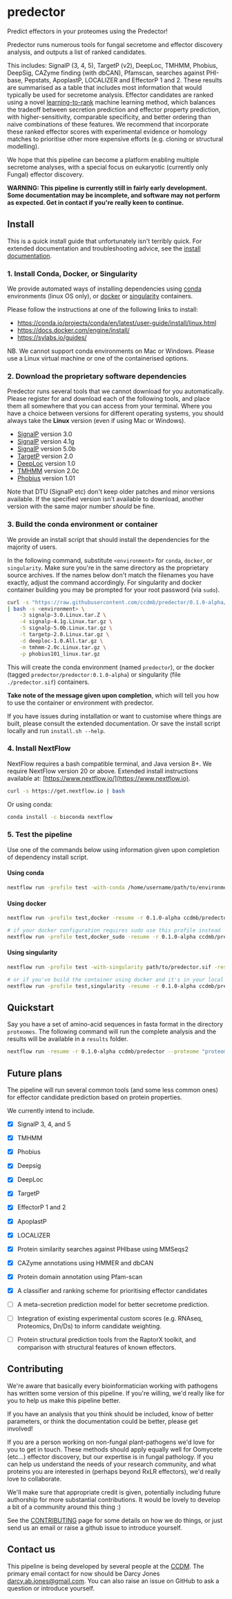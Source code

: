 # predector

Predict effectors in your proteomes using the Predector!

Predector runs numerous tools for fungal secretome and effector discovery analysis, and outputs a list of ranked candidates.

This includes: SignalP (3, 4, 5), TargetP (v2), DeepLoc, TMHMM, Phobius, DeepSig, CAZyme finding (with dbCAN), Pfamscan, searches against PHI-base, Pepstats, ApoplastP, LOCALIZER and EffectorP 1 and 2.
These results are summarised as a table that includes most information that would typically be used for secretome analysis.
Effector candidates are ranked using a novel [learning-to-rank](https://en.wikipedia.org/wiki/Learning_to_rank) machine learning method, which balances the tradeoff between secretion prediction and effector property prediction, with higher-sensitivity, comparable specificity, and better ordering than naive combinations of these features.
We recommend that incorporate these ranked effector scores with experimental evidence or homology matches to prioritise other more expensive efforts (e.g. cloning or structural modelling).

We hope that this pipeline can become a platform enabling multiple secretome analyses, with a special focus on eukaryotic (currently only Fungal) effector discovery.


**WARNING: This pipeline is currently still in fairly early development. Some documentation may be incomplete, and software may not perform as expected. Get in contact if you're really keen to continue.**


## Install

This is a quick install guide that unfortunately isn't terribly quick.
For extended documentation and troubleshooting advice, see the [install documentation](https://github.com/ccdmb/predector/blob/master/docs/install.md).


### 1. Install Conda, Docker, or Singularity

We provide automated ways of installing dependencies using [conda](https://docs.conda.io/en/latest/) environments (linux OS only), or [docker](https://www.docker.com/why-docker) or [singularity](https://sylabs.io/singularity/) containers.

Please follow the instructions at one of the following links to install:

- https://conda.io/projects/conda/en/latest/user-guide/install/linux.html
- https://docs.docker.com/engine/install/
- https://sylabs.io/guides/


NB. We cannot support conda environments on Mac or Windows.
Please use a Linux virtual machine or one of the containerised options.


### 2. Download the proprietary software dependencies

Predector runs several tools that we cannot download for you automatically.
Please register for and download each of the following tools, and place them all somewhere that you can access from your terminal.
Where you have a choice between versions for different operating systems, you should always take the **Linux** version (even if using Mac or Windows).

- [SignalP](https://services.healthtech.dtu.dk/services/SignalP-3.0/9-Downloads.php#) version 3.0
- [SignalP](https://services.healthtech.dtu.dk/services/SignalP-4.1/9-Downloads.php#) version 4.1g
- [SignalP](https://services.healthtech.dtu.dk/services/SignalP-5.0/9-Downloads.php#) version 5.0b
- [TargetP](https://services.healthtech.dtu.dk/services/TargetP-2.0/9-Downloads.php#) version 2.0
- [DeepLoc](https://services.healthtech.dtu.dk/services/DeepLoc-1.0/9-Downloads.php#) version 1.0
- [TMHMM](https://services.healthtech.dtu.dk/services/TMHMM-2.0/9-Downloads.php#) version 2.0c
- [Phobius](http://software.sbc.su.se/cgi-bin/request.cgi?project=phobius) version 1.01

Note that DTU (SignalP etc) don't keep older patches and minor versions available.
If the specified version isn't available to download, another version with the same major number _should_ be fine.


### 3. Build the conda environment or container

We provide an install script that should install the dependencies for the majority of users.

In the following command, substitute `<environment>` for `conda`, `docker`, or `singularity`.
Make sure you're in the same directory as the proprietary source archives.
If the names below don't match the filenames you have exactly, adjust the command accordingly.
For singularity and docker container building you may be prompted for your root password (via `sudo`).

```bash
curl -s "https://raw.githubusercontent.com/ccdmb/predector/0.1.0-alpha/install.sh" \
| bash -s <environment> \
    -3 signalp-3.0.Linux.tar.Z \
    -4 signalp-4.1g.Linux.tar.gz \
    -5 signalp-5.0b.Linux.tar.gz \
    -t targetp-2.0.Linux.tar.gz \
    -d deeploc-1.0.All.tar.gz \
    -m tmhmm-2.0c.Linux.tar.gz \
    -p phobius101_linux.tar.gz
```

This will create the conda environment (named `predector`), or the docker (tagged `predector/predector:0.1.0-alpha`) or singularity (file `./predector.sif`) containers.

**Take note of the message given upon completion**, which will tell you how to use the container or environment with predector.

If you have issues during installation or want to customise where things are built, please consult the extended documentation.
Or save the install script locally and run `install.sh --help`.


### 4. Install NextFlow

NextFlow requires a bash compatible terminal, and Java version 8+.
We require NextFlow version 20 or above.
Extended install instructions available at: [https://www.nextflow.io/](https://www.nextflow.io).

```bash
curl -s https://get.nextflow.io | bash
```

Or using conda:

```bash
conda install -c bioconda nextflow
```

### 5. Test the pipeline

Use one of the commands below using information given upon completion of dependency install script.

#### Using conda

```bash
nextflow run -profile test -with-conda /home/username/path/to/environment -resume -r 0.1.0-alpha ccdmb/predector
```

#### Using docker

```bash
nextflow run -profile test,docker -resume -r 0.1.0-alpha ccdmb/predector

# if your docker configuration requires sudo use this profile instead
nextflow run -profile test,docker_sudo -resume -r 0.1.0-alpha ccdmb/predector
```

#### Using singularity

```bash
nextflow run -profile test -with-singularity path/to/predector.sif -resume -r 0.1.0-alpha ccdmb/predector

# or if you've build the container using docker and it's in your local docker registry.
nextflow run -profile test,singularity -resume -r 0.1.0-alpha ccdmb/predector
```


## Quickstart

Say you have a set of amino-acid sequences in fasta format in the directory `proteomes`.
The following command will run the complete analysis and the results will be available in a `results` folder.

```bash
nextflow run -resume -r 0.1.0-alpha ccdmb/predector --proteome "proteomes/*" --phibase "phibase.fasta"
```

## Future plans

The pipeline will run several common tools (and some less common ones) for effector candidate prediction based on protein properties.

We currently intend to include.

 - [x] SignalP 3, 4, and 5
 - [x] TMHMM
 - [x] Phobius
 - [x] Deepsig
 - [x] DeepLoc
 - [x] TargetP
 - [x] EffectorP 1 and 2
 - [x] ApoplastP
 - [x] LOCALIZER
 - [x] Protein similarity searches against PHIbase using MMSeqs2
 - [x] CAZyme annotations using HMMER and dbCAN
 - [x] Protein domain annotation using Pfam-scan
 - [x] A classifier and ranking scheme for prioritising effector candidates
 - [ ] A meta-secretion prediction model for better secretome prediction.
 - [ ] Integration of existing experimental custom scores (e.g. RNAseq, Proteomics, Dn/Ds) to inform candidate weighting.
 - [ ] Protein structural prediction tools from the RaptorX toolkit, and comparison with structural features of known effectors.


## Contributing

We're aware that basically every bioinformatician working with pathogens has written some version of this pipeline.
If you're willing, we'd really like for you to help us make this pipeline better.

If you have an analysis that you think should be included, know of better parameters, or think the documentation could be better, please get involved!

If you are a person working on non-fungal plant-pathogens we'd love for you to get in touch.
These methods should apply equally well for Oomycete (etc...) effector discovery, but our expertise is in fungal pathology.
If you can help us understand the needs of your research community, and what proteins you are interested in (perhaps beyond RxLR effectors), we'd really love to collaborate.

We'll make sure that appropriate credit is given, potentially including future authorship for more substantial contributions.
It would be lovely to develop a bit of a community around this thing :)

See the [CONTRIBUTING](CONTRIBUTING.md) page for some details on how we do things, or just send us an email or raise a github issue to introduce yourself.


## Contact us

This pipeline is being developed by several people at the [CCDM](http://ccdm.com.au/).
The primary email contact for now should be Darcy Jones <darcy.ab.jones@gmail.com>.
You can also raise an issue on GitHub to ask a question or introduce yourself.
